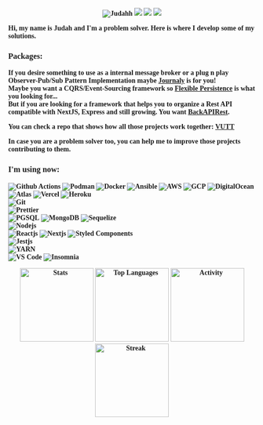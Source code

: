 <head>
  <link rel="preload" href="https://jl.business/fonts/Spartan/Spartan-Thin.ttf" as="font" crossorigin="">
  <!--<style>
    @font-face {
      font-family: 'Spartan-Thin';
      src: url("https://jl.business/fonts/Spartan/Spartan-Thin.ttf");
    }
  </style>-->
</head>

<body style="font-family: Spartan-Thin; font-weight: bold;">
  <p align="center">
    <img src="https://komarev.com/ghpvc/?username=Judahh&color=000000&style=flat-square" alt="Judahh" />
    <a href="https://www.linkedin.com/in/judah-holanda/" target="_blank"><img src="https://img.shields.io/badge/-Judah%20Holanda-0E0E0E?style=flat-square&logo=Linkedin&logoColor=white&link=https://www.linkedin.com/in/judah-holanda/"/></a>
    <a href="mailto:judahholanda7@gmail.com"><img src="https://img.shields.io/badge/-judahholanda7@gmail.com-0E0E0E?style=flat-square&logo=Gmail&logoColor=white&link=mailto:judahholanda7@gmail.com"/></a>
    <a href="https://github.com/Judahh"><img src="https://img.shields.io/github/followers/Judahh?label=follow&color=000000&style=social"/></a>
  </p>
  Hi, my name is Judah and I'm a problem solver. Here is where I develop some of my solutions.
  <br/>
  <h3>Packages:</h3>
  If you desire something to use as a internal message broker or a plug n play Observer-Pub/Sub Pattern Implementation maybe <a href="https://github.com/Judahh/journaly">Journaly</a> is for you!<br/>
  Maybe you want a CQRS/Event-Sourcing framework so <a href="https://github.com/Judahh/flexiblePersistence">Flexible Persistence</a> is what you looking for...<br/>
  But if you are looking for a framework that helps you to organize a Rest API compatible with NextJS, Express and still growing. You want <a href="https://github.com/Judahh/backAPIRest">BackAPIRest</a>.<br/>

  You can check a repo that shows how all those projects work together: <a href="https://github.com/Judahh/VUTT">VUTT</a><br/>

  In case you are a problem solver too, you can help me to improve those projects contributing to them. 

  <h3>I'm using now:</h3>
  <p>
    <img alt="Github Actions" src="https://img.shields.io/badge/-Github_Actions-000000?style=flat-square&logo=github-actions&logoColor=white" />
    <img alt="Podman" src="https://img.shields.io/badge/-Podman-810ad1?style=flat-square&logo=podman&logoColor=white" />
    <img alt="Docker" src="https://img.shields.io/badge/-Docker-1a73e8?style=flat-square&logo=docker&logoColor=white" />
    <img alt="Ansible" src="https://img.shields.io/badge/-Ansible-000000?style=flat-square&logo=ansible&logoColor=white" />
    <img alt="AWS" src="https://img.shields.io/badge/-AWS-F05032?style=flat-square&logo=amazon&logoColor=white" />
    <img alt="GCP" src="https://img.shields.io/badge/-Google_Cloud_Platform-1a73e8?style=flat-square&logo=google-cloud&logoColor=white" />
    <img alt="DigitalOcean" src="https://img.shields.io/badge/-Digital_Ocean-1a73e8?style=flat-square&logo=digitalocean&logoColor=white" />
    <img alt="Atlas" src="https://img.shields.io/badge/-Atlas-13aa52?style=flat-square&logo=mongodb&logoColor=white" />
    <img alt="Vercel" src="https://img.shields.io/badge/-Vercel-000000?style=flat-square&logo=vercel&logoColor=white" />
    <img alt="Heroku" src="https://img.shields.io/badge/-Heroku-810ad1?style=flat-square&logo=heroku&logoColor=white" />
    <br/>
    <img alt="Git" src="https://img.shields.io/badge/-Git-F05032?style=flat-square&logo=git&logoColor=white" />
    <br/>
    <!--<img alt="NPM" src="https://img.shields.io/badge/-NPM-CB3837?style=flat-square&logo=npm&logoColor=white" />-->
    <img alt="Prettier" src="https://img.shields.io/badge/-Prettier-F05032?style=flat-square&logo=prettier&logoColor=white" />
    <br/>
    <img alt="PGSQL" src="https://img.shields.io/badge/-PGSQL-1a73e8?style=flat-square&logo=postgresql&logoColor=white" />
    <img alt="MongoDB" src="https://img.shields.io/badge/-MongoDB-13aa52?style=flat-square&logo=mongodb&logoColor=white" />
    <img alt="Sequelize" src="https://img.shields.io/badge/-Sequelize-1a73e8?style=flat-square&logo=sequelize&logoColor=white" />
    <br/>
    <img alt="Nodejs" src="https://img.shields.io/badge/-Nodejs-13aa52?style=flat-square&logo=Node.js&logoColor=white" />
    <br/>
    <img alt="Reactjs" src="https://img.shields.io/badge/-Reactjs-1a73e8?style=flat-square&logo=React&logoColor=white" />
    <img alt="Nextjs" src="https://img.shields.io/badge/-Nextjs-000000?style=flat-square&logo=Next.js&logoColor=white" />
    <img alt="Styled Components" src="https://img.shields.io/badge/-Styled_Components-810ad1?style=flat-square&logo=styled-components&logoColor=white" />
    <br/>
    <img alt="Jestjs" src="https://img.shields.io/badge/-Jestjs-F05032?style=flat-square&logo=Jest&logoColor=white" />
    <br/>
    <img alt="YARN" src="https://img.shields.io/badge/-Yarn-1a73e8?style=flat-square&logo=yarn&logoColor=white" />
    <br/>
    <img alt="VS Code" src="https://img.shields.io/badge/-VS_Code-1a73e8?style=flat-square&logo=visualstudiocode&logoColor=white" />
    <img alt="Insomnia" src="https://img.shields.io/badge/-Insomnia-810ad1?style=flat-square&logo=insomnia&logoColor=white" />
  </p>

  <p align="center">
    <picture height="150em">
      <source media="(prefers-color-scheme: dark)" srcset="https://github-readme-stats.vercel.app/api?username=Judahh&show_icons=true&include_all_commits=true&count_private=true&hide=issues,prs&theme=github_dark">
      <source media="(prefers-color-scheme: light)" srcset="https://github-readme-stats.vercel.app/api?username=Judahh&show_icons=true&include_all_commits=true&count_private=true&hide=issues,prs">
      <img height="150em" alt="Stats" src="https://github-readme-stats.vercel.app/api?username=Judahh&show_icons=true&include_all_commits=true&count_private=true&hide=issues,prs"/>
    </picture>
    <picture height="150em">
      <source media="(prefers-color-scheme: dark)" srcset="https://github-readme-stats.vercel.app/api/top-langs/?username=Judahh&layout=compact&langs_count=10&hide=assembly,c,javascript,postscript,livescript,pascal,html,css,d,objective-c,arduino,lex,php,makefile,cmake,yacc,plpgsql,tsql,tcl,processing,apacheconf,perl,elixir,verilog,labVIEW&theme=github_dark">
      <source media="(prefers-color-scheme: light)" srcset="https://github-readme-stats.vercel.app/api/top-langs/?username=Judahh&layout=compact&langs_count=10&hide=assembly,c,javascript,postscript,livescript,pascal,html,css,d,objective-c,arduino,lex,php,makefile,cmake,yacc,plpgsql,tsql,tcl,processing,apacheconf,perl,elixir,verilog,labVIEW">
      <img height="150em" alt="Top Languages" src="https://github-readme-stats.vercel.app/api/top-langs/?username=Judahh&layout=compact&langs_count=10&hide=assembly,c,javascript,postscript,livescript,pascal,html,css,d,objective-c,arduino,lex,php,makefile,cmake,yacc,plpgsql,tsql,tcl,processing,apacheconf,perl,elixir,verilog,labVIEW"/>
    </picture>
    <picture height="150em">
      <source media="(prefers-color-scheme: dark)" srcset="https://activity-graph.herokuapp.com/graph?username=Judahh&theme=react">
      <source media="(prefers-color-scheme: light)" srcset="https://activity-graph.herokuapp.com/graph?username=Judahh&theme=minimal">
      <img height="150em" alt="Activity" src="https://activity-graph.herokuapp.com/graph?username=Judahh&theme=minimal"/>
    </picture>
    <picture height="150em">
      <source media="(prefers-color-scheme: dark)" srcset="https://streak-stats.demolab.com/?user=Judahh&theme=dark">
      <source media="(prefers-color-scheme: light)" srcset="https://streak-stats.demolab.com/?user=Judahh">
      <img height="150em" alt="Streak" src="https://streak-stats.demolab.com/?user=Judahh"/>
    </picture>
    <!-- 
      <picture height="150em">
        <img height="150em" src="[https://streak-stats.demolab.com/?user=Judahh](https://github-readme-stats.vercel.app/api/wakatime?username=Judahh)"/>
      </picture>
    -->
  </p>
</body>
